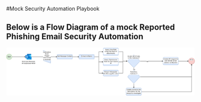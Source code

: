 #Mock Security Automation Playbook

## Below is a Flow Diagram of a mock Reported Phishing Email Security Automation
![Playbook](../assets/playbookflow.png)

